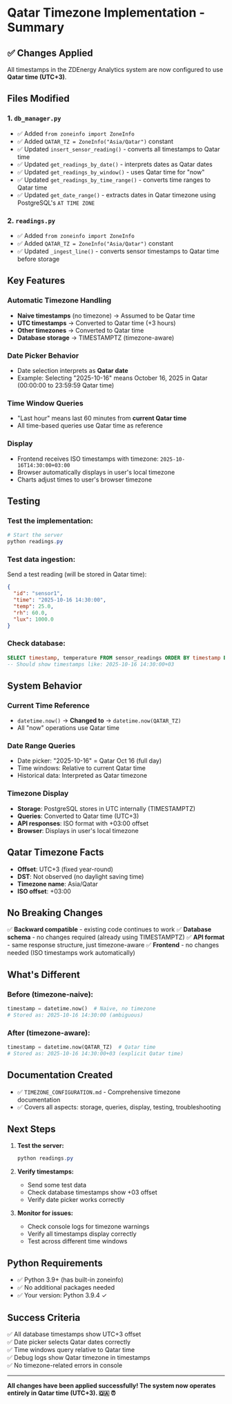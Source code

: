# Qatar Timezone Implementation - Summary

## ✅ Changes Applied

All timestamps in the ZDEnergy Analytics system are now configured to use **Qatar time (UTC+3)**.

## Files Modified

### 1. `db_manager.py`

- ✅ Added `from zoneinfo import ZoneInfo`
- ✅ Added `QATAR_TZ = ZoneInfo("Asia/Qatar")` constant
- ✅ Updated `insert_sensor_reading()` - converts all timestamps to Qatar time
- ✅ Updated `get_readings_by_date()` - interprets dates as Qatar dates
- ✅ Updated `get_readings_by_window()` - uses Qatar time for "now"
- ✅ Updated `get_readings_by_time_range()` - converts time ranges to Qatar time
- ✅ Updated `get_date_range()` - extracts dates in Qatar timezone using PostgreSQL's `AT TIME ZONE`

### 2. `readings.py`

- ✅ Added `from zoneinfo import ZoneInfo`
- ✅ Added `QATAR_TZ = ZoneInfo("Asia/Qatar")` constant
- ✅ Updated `_ingest_line()` - converts sensor timestamps to Qatar time before storage

## Key Features

### Automatic Timezone Handling

- **Naive timestamps** (no timezone) → Assumed to be Qatar time
- **UTC timestamps** → Converted to Qatar time (+3 hours)
- **Other timezones** → Converted to Qatar time
- **Database storage** → TIMESTAMPTZ (timezone-aware)

### Date Picker Behavior

- Date selection interprets as **Qatar date**
- Example: Selecting "2025-10-16" means October 16, 2025 in Qatar (00:00:00 to 23:59:59 Qatar time)

### Time Window Queries

- "Last hour" means last 60 minutes from **current Qatar time**
- All time-based queries use Qatar time as reference

### Display

- Frontend receives ISO timestamps with timezone: `2025-10-16T14:30:00+03:00`
- Browser automatically displays in user's local timezone
- Charts adjust times to user's browser timezone

## Testing

### Test the implementation:

```powershell
# Start the server
python readings.py
```

### Test data ingestion:

Send a test reading (will be stored in Qatar time):

```json
{
  "id": "sensor1",
  "time": "2025-10-16 14:30:00",
  "temp": 25.0,
  "rh": 60.0,
  "lux": 1000.0
}
```

### Check database:

```sql
SELECT timestamp, temperature FROM sensor_readings ORDER BY timestamp DESC LIMIT 5;
-- Should show timestamps like: 2025-10-16 14:30:00+03
```

## System Behavior

### Current Time Reference

- `datetime.now()` → **Changed to** → `datetime.now(QATAR_TZ)`
- All "now" operations use Qatar time

### Date Range Queries

- Date picker: "2025-10-16" = Qatar Oct 16 (full day)
- Time windows: Relative to current Qatar time
- Historical data: Interpreted as Qatar timezone

### Timezone Display

- **Storage**: PostgreSQL stores in UTC internally (TIMESTAMPTZ)
- **Queries**: Converted to Qatar time (UTC+3)
- **API responses**: ISO format with +03:00 offset
- **Browser**: Displays in user's local timezone

## Qatar Timezone Facts

- **Offset**: UTC+3 (fixed year-round)
- **DST**: Not observed (no daylight saving time)
- **Timezone name**: Asia/Qatar
- **ISO offset**: +03:00

## No Breaking Changes

✅ **Backward compatible** - existing code continues to work
✅ **Database schema** - no changes required (already using TIMESTAMPTZ)
✅ **API format** - same response structure, just timezone-aware
✅ **Frontend** - no changes needed (ISO timestamps work automatically)

## What's Different

### Before (timezone-naive):

```python
timestamp = datetime.now()  # Naive, no timezone
# Stored as: 2025-10-16 14:30:00 (ambiguous)
```

### After (timezone-aware):

```python
timestamp = datetime.now(QATAR_TZ)  # Qatar time
# Stored as: 2025-10-16 14:30:00+03 (explicit Qatar time)
```

## Documentation Created

- ✅ `TIMEZONE_CONFIGURATION.md` - Comprehensive timezone documentation
- ✅ Covers all aspects: storage, queries, display, testing, troubleshooting

## Next Steps

1. **Test the server:**

   ```powershell
   python readings.py
   ```

2. **Verify timestamps:**

   - Send some test data
   - Check database timestamps show +03 offset
   - Verify date picker works correctly

3. **Monitor for issues:**
   - Check console logs for timezone warnings
   - Verify all timestamps display correctly
   - Test across different time windows

## Python Requirements

- ✅ Python 3.9+ (has built-in zoneinfo)
- ✅ No additional packages needed
- ✅ Your version: Python 3.9.4 ✓

## Success Criteria

✅ All database timestamps show UTC+3 offset  
✅ Date picker selects Qatar dates correctly  
✅ Time windows query relative to Qatar time  
✅ Debug logs show Qatar timezone in timestamps  
✅ No timezone-related errors in console

---

**All changes have been applied successfully! The system now operates entirely in Qatar time (UTC+3). 🇶🇦 ⏰**
